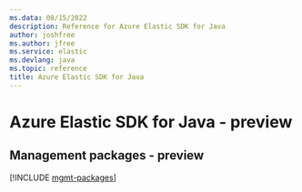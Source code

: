 ```yaml
---
ms.data: 08/15/2022
description: Reference for Azure Elastic SDK for Java
author: joshfree
ms.author: jfree
ms.service: elastic
ms.devlang: java
ms.topic: reference
title: Azure Elastic SDK for Java
---
```

# Azure Elastic SDK for Java - preview

## Management packages - preview
[!INCLUDE [mgmt-packages](elastic-mgmt-index.md)]